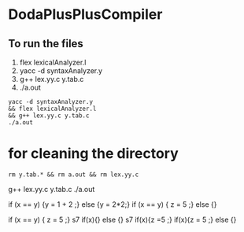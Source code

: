 # DodaPlusPlusCompiler
## To run the files

1. flex lexicalAnalyzer.l
2. yacc -d syntaxAnalyzer.y
3. g++ lex.yy.c y.tab.c 
4. ./a.out

```
yacc -d syntaxAnalyzer.y
&& flex lexicalAnalyzer.l
&& g++ lex.yy.c y.tab.c 
./a.out
```
# for cleaning the directory
```
rm y.tab.* && rm a.out && rm lex.yy.c
```
g++ lex.yy.c y.tab.c 
./a.out

if (x == y) {y = 1 + 2 ;} else {y = 2*2;} 
if (x == y) { z = 5 ;} else {} 
 
if (x == y) { z = 5 ;}  s7 
if(x){} else {} s7
if(x){z =5 ;}
if(x){z = 5 ;} else {} 

